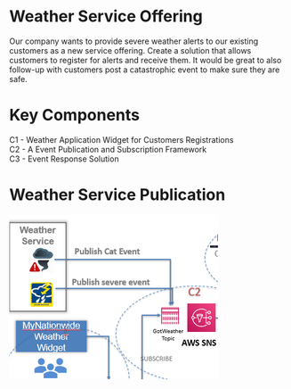 # Weather Service Offering
Our company wants to provide severe weather alerts to our existing customers as a new service offering. Create a solution that allows customers to register for alerts and receive them. It would be great to also follow-up with customers post a catastrophic event to make sure they are safe.

# Key Components
C1  -  Weather Application Widget for Customers Registrations
<br>C2  -  A Event Publication and Subscription Framework
<br>C3  -  Event Response Solution

# Weather Service Publication
<img src="https://github.com/sachins04/weatherpoc/blob/master/WeatherService.PNG">

